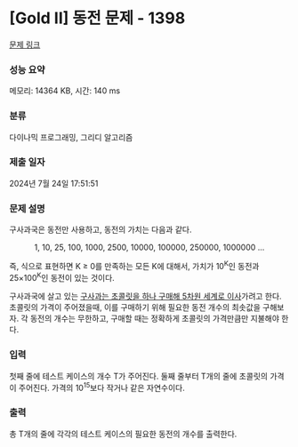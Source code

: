 # [Gold II] 동전 문제 - 1398 

[문제 링크](https://www.acmicpc.net/problem/1398) 

### 성능 요약

메모리: 14364 KB, 시간: 140 ms

### 분류

다이나믹 프로그래밍, 그리디 알고리즘

### 제출 일자

2024년 7월 24일 17:51:51

### 문제 설명

<p>구사과국은 동전만 사용하고, 동전의 가치는 다음과 같다.</p>

<p style="text-align: center;">1, 10, 25, 100, 1000, 2500, 10000, 100000, 250000, 1000000 ...</p>

<p>즉, 식으로 표현하면 K ≥ 0를 만족하는 모든 K에 대해서, 가치가 10<sup>K</sup>인 동전과 25×100<sup>K</sup>인 동전이 있는 것이다.</p>

<p>구사과국에 살고 있는 <a href="/problem/13727">구사과는 초콜릿을 하나 구매해 5차원 세계로 이사</a>가려고 한다. 초콜릿의 가격이 주어졌을때, 이를 구매하기 위해 필요한 동전 개수의 최솟값을 구해보자. 각 동전의 개수는 무한하고, 구매할 때는 정확하게 초콜릿의 가격만큼만 지불해야 한다.</p>

### 입력 

 <p>첫째 줄에 테스트 케이스의 개수 T가 주어진다. 둘째 줄부터 T개의 줄에 초콜릿의 가격이 주어진다. 가격의 10<sup>15</sup>보다 작거나 같은 자연수이다.</p>

### 출력 

 <p>총 T개의 줄에 각각의 테스트 케이스의 필요한 동전의 개수를 출력한다.</p>

